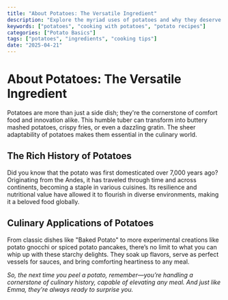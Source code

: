 ```yaml
---
title: "About Potatoes: The Versatile Ingredient"
description: "Explore the myriad uses of potatoes and why they deserve a place in your kitchen."
keywords: ["potatoes", "cooking with potatoes", "potato recipes"]
categories: ["Potato Basics"]
tags: ["potatoes", "ingredients", "cooking tips"]
date: "2025-04-21"
---
```


# About Potatoes: The Versatile Ingredient

Potatoes are more than just a side dish; they're the cornerstone of comfort food and innovation alike. This humble tuber can transform into buttery mashed potatoes, crispy fries, or even a dazzling gratin. The sheer adaptability of potatoes makes them essential in the culinary world. 

## The Rich History of Potatoes

Did you know that the potato was first domesticated over 7,000 years ago? Originating from the Andes, it has traveled through time and across continents, becoming a staple in various cuisines. Its resilience and nutritional value have allowed it to flourish in diverse environments, making it a beloved food globally.

## Culinary Applications of Potatoes

From classic dishes like "Baked Potato" to more experimental creations like potato gnocchi or spiced potato pancakes, there’s no limit to what you can whip up with these starchy delights. They soak up flavors, serve as perfect vessels for sauces, and bring comforting heartiness to any meal.

*So, the next time you peel a potato, remember—you’re handling a cornerstone of culinary history, capable of elevating any meal. And just like Emma, they're always ready to surprise you.*